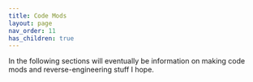 ```yaml
---
title: Code Mods
layout: page
nav_order: 11
has_children: true
---
```


In the following sections will eventually be information on making code mods and reverse-engineering stuff I hope.